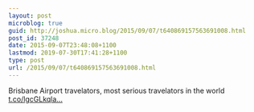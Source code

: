 ```yaml
---
layout: post
microblog: true
guid: http://joshua.micro.blog/2015/09/07/t640869157563691008.html
post_id: 37248
date: 2015-09-07T23:48:08+1100
lastmod: 2019-07-30T17:41:28+1100
type: post
url: /2015/09/07/t640869157563691008.html
---
```

Brisbane Airport travelators, most serious travelators in the world [t.co/lgcGLkqla...](https://t.co/lgcGLkqlam)
